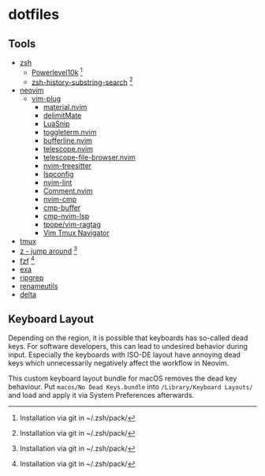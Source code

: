 # dotfiles

## Tools

- [zsh](https://www.zsh.org)
    - [Powerlevel10k](https://github.com/romkatv/powerlevel10k) [^1]
    - [zsh-history-substring-search](https://github.com/zsh-users/zsh-history-substring-search) [^1]
- [neovim](https://www.neovim.io)
    - [vim-plug](https://github.com/junegunn/vim-plug)
        - [material.nvim](https://github.com/marko-cerovac/material.nvim)
        - [delimitMate](https://github.com/Raimondi/delimitMate)
        - [LuaSnip](https://github.com/L3MON4D3/LuaSnip)
        - [toggleterm.nvim](https://github.com/akinsho/toggleterm.nvim)
        - [bufferline.nvim](https://github.com/akinsho/bufferline.nvim)
        - [telescope.nvim](https://github.com/nvim-telescope/telescope.nvim)
        - [telescope-file-browser.nvim](https://github.com/nvim-telescope/telescope-file-browser.nvim)
        - [nvim-treesitter](https://github.com/nvim-treesitter/nvim-treesitter)
        - [lspconfig](https://github.com/neovim/nvim-lspconfig)
        - [nvim-lint](https://github.com/mfussenegger/nvim-lint)
        - [Comment.nvim](https://github.com/numToStr/Comment.nvim)
        - [nvim-cmp](https://github.com/hrsh7th/nvim-cmp/)
        - [cmp-buffer](https://github.com/hrsh7th/cmp-buffer)
        - [cmp-nvim-lsp](https://github.com/hrsh7th/cmp-nvim-lsp)
        - [tpope/vim-ragtag](https://github.com/tpope/vim-ragtag)
        - [Vim Tmux Navigator](https://github.com/christoomey/vim-tmux-navigator)
- [tmux](https://github.com/tmux/tmux/wiki/Installing)
- [z - jump around](https://github.com/rupa/z) [^1]
- [fzf](https://github.com/junegunn/fzf) [^1]
- [exa](https://github.com/ogham/exa)
- [ripgrep](https://github.com/BurntSushi/ripgrep)
- [renameutils](https://www.nongnu.org/renameutils/)
- [delta](https://github.com/dandavison/delta)

## Keyboard Layout

Depending on the region, it is possible that keyboards has so-called dead keys. For software developers, this can lead to undesired behavior during input. Especially the keyboards with ISO-DE layout have annoying dead keys which unnecessarily negatively affect the workflow in Neovim.

This custom keyboard layout bundle for macOS removes the dead key behaviour. Put `macos/No Dead Keys.bundle` into `/Library/Keyboard Layouts/` and load and apply it via System Preferences afterwards.

[^1]: Installation via git in ~/.zsh/pack/<package-name>
